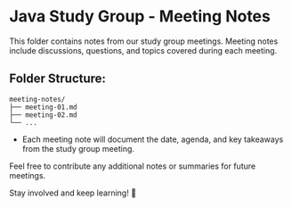 
# Java Study Group - Meeting Notes

This folder contains notes from our study group meetings. Meeting notes include discussions, questions, and topics covered during each meeting.

## Folder Structure:

```plaintext
meeting-notes/
├── meeting-01.md
├── meeting-02.md
└── ...
```

- Each meeting note will document the date, agenda, and key takeaways from the study group meeting.

Feel free to contribute any additional notes or summaries for future meetings.

Stay involved and keep learning! 📅


